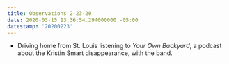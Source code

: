 ```yaml
---
title: Observations 2-23-20
date: 2020-03-15 13:36:54.294000000 -05:00
datestamp: '20200223'
---
```


- Driving home from St. Louis listening to *Your Own Backyard*, a podcast about the Kristin Smart disappearance, with the band.
